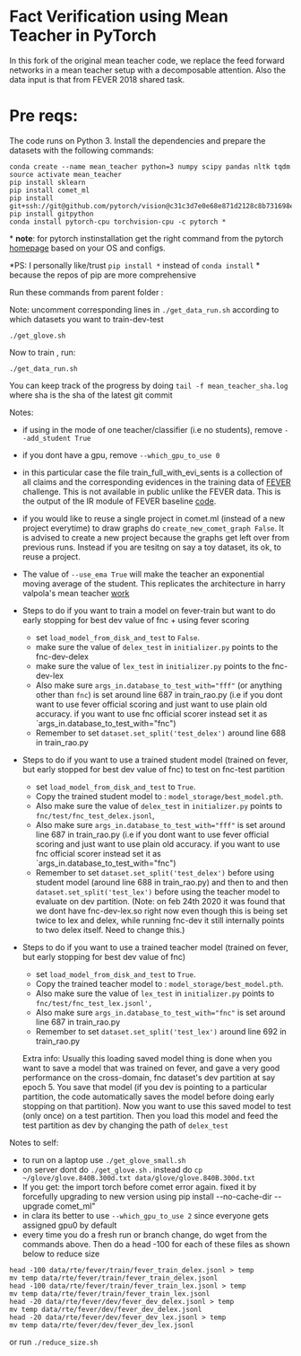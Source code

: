  
# Fact Verification using Mean Teacher in PyTorch

In this fork of the original mean teacher code, we replace the feed forward networks in a mean teacher setup with 
 a decomposable attention. Also the data input is that from FEVER 2018 shared task.
 
# Pre reqs:
 
 The code runs on Python 3. Install the dependencies and prepare the datasets with the following commands:

```
conda create --name mean_teacher python=3 numpy scipy pandas nltk tqdm
source activate mean_teacher
pip install sklearn
pip install comet_ml
pip install git+ssh://git@github.com/pytorch/vision@c31c3d7e0e68e871d2128c8b731698ed3b11b119
pip install gitpython
conda install pytorch-cpu torchvision-cpu -c pytorch *
```
\* **note**: for pytorch instinstallation get the right command from the pytorch [homepage](https://pytorch.org/) based on your OS and configs.

*PS: I personally like/trust `pip install *` instead of `conda install` * because the repos of pip are more comprehensive



Run these commands from parent folder :

Note: uncomment corresponding lines in `./get_data_run.sh` according to which datasets you want to train-dev-test

```
./get_glove.sh
```

Now to train , run:

```
./get_data_run.sh
```
You can keep track of the progress by doing `tail -f mean_teacher_sha.log` where sha is the sha of the latest git commit

Notes: 
- if using in the mode of one teacher/classifier (i.e no students), remove `--add_student True`
- if you dont have a gpu, remove `--which_gpu_to_use 0`
- in this particular case the file train_full_with_evi_sents is a collection of all claims and the corresponding
 evidences in the training data of [FEVER](http://fever.ai/) challenge. This is not available in public unlike the FEVER data. 
 This is the output of the IR module of FEVER baseline [code](http://fever.ai/task.html).
- if you would like to reuse a single project in comet.ml (instead of a new project everytime)
 to draw graphs do  `create_new_comet_graph False`. It is advised to create a new project because the graphs get left over from previous runs. Instead if you are tesitng on say a toy dataset, its ok, to reuse a project.
- The value of `--use_ema True` will make the teacher an exponential moving average of the student. This replicates the architecture in harry valpola's mean teacher [work](https://papers.nips.cc/paper/6719-mean-teachers-are-better-role-models-weight-averaged-consistency-targets-improve-semi-supervised-deep-learning-results.pdf)


- Steps to do if you want to train a model on fever-train but want to do early  stopping for best dev value of fnc + using fever scoring
    - set `load_model_from_disk_and_test` to `False`.  
    - make sure the value of `delex_test` in `initializer.py` points to the fnc-dev-delex
    - make sure the value of `lex_test` in `initializer.py` points to the fnc-dev-lex
    - Also make sure `args_in.database_to_test_with="fff"` (or anything other than `fnc`) is set around line 687 in train_rao.py
     (i.e if you dont want to use fever official scoring
    and just want to use plain old accuracy. if you want to use fnc official scorer instead set it as `args_in.database_to_test_with="fnc")
    - Remember to set `dataset.set_split('test_delex')` around line 688 in train_rao.py


- Steps to do if you want to use a trained student model (trained on fever, but early stopped for best dev value of fnc) to test on fnc-test partition
    - set `load_model_from_disk_and_test` to `True`. 
    - Copy the trained student model to :  `model_storage/best_model.pth`. 
    - Also make sure the value of `delex_test` in `initializer.py` points to `fnc/test/fnc_test_delex.jsonl`,
    - Also make sure `args_in.database_to_test_with="fff"` is set around line 687 in train_rao.py (i.e if you dont want to use fever official scoring
    and just want to use plain old accuracy. if you want to use fnc official scorer instead set it as `args_in.database_to_test_with="fnc")
    - Remember to set `dataset.set_split('test_delex')` before using student model (around line 688 in train_rao.py) and then to 
    and then `dataset.set_split('test_lex')` before using the teacher model to evaluate on dev partition. (Note: on feb 24th 2020 it was
    found that we dont have fnc-dev-lex.so right now even though this is being set twice to lex and delex, while running fnc-dev it still
    internally points to two delex itself. Need to change this.)

- Steps to do if you want to use a trained teacher model (trained on fever, but early stopping for best dev value of fnc)

    - set `load_model_from_disk_and_test` to `True`. 
    - Copy the trained teacher model to :  `model_storage/best_model.pth`. 
    - Also make sure the value of `lex_test` in `initializer.py` points to `fnc/test/fnc_test_lex.jsonl',` 
    - Also make sure `args_in.database_to_test_with="fnc"` is set around line 687 in train_rao.py
    - Remember to set `dataset.set_split('test_lex')` around line 692 in train_rao.py


   Extra info:  Usually this loading saved model
thing is done when you want to save a model that was trained on fever, and gave a very good performance on the cross-domain, fnc dataset's dev partition at say epoch 5. You save that model (if you dev is pointing to a particular partition, the code automatically saves the model before 
doing early stopping on that partition). Now you want to use this saved model to test (only once) on a test partition. Then you load this model and feed the test partition as dev by changing the path of `delex_test`  


Notes to self:
- to run on a laptop use `./get_glove_small.sh`
- on server dont do `./get_glove.sh` . instead do `cp ~/glove/glove.840B.300d.txt data/glove/glove.840B.300d.txt` 
- If you get: the import torch before comet error again. fixed it by forcefully upgrading to new version using pip install --no-cache-dir --upgrade comet_ml"
- in clara its better to use `--which_gpu_to_use 2` since everyone gets assigned gpu0 by default
- every time you do a fresh run or branch change, do wget from the commands above. Then do a head -100 for each of these files as shown below to reduce size
```
head -100 data/rte/fever/train/fever_train_delex.jsonl > temp
mv temp data/rte/fever/train/fever_train_delex.jsonl
head -100 data/rte/fever/train/fever_train_lex.jsonl > temp
mv temp data/rte/fever/train/fever_train_lex.jsonl
head -20 data/rte/fever/dev/fever_dev_delex.jsonl > temp
mv temp data/rte/fever/dev/fever_dev_delex.jsonl
head -20 data/rte/fever/dev/fever_dev_lex.jsonl > temp
mv temp data/rte/fever/dev/fever_dev_lex.jsonl

```

or run `./reduce_size.sh`
